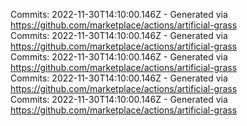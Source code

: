 Commits: 2022-11-30T14:10:00.146Z - Generated via https://github.com/marketplace/actions/artificial-grass
<br>
Commits: 2022-11-30T14:10:00.146Z - Generated via https://github.com/marketplace/actions/artificial-grass
<br>
Commits: 2022-11-30T14:10:00.146Z - Generated via https://github.com/marketplace/actions/artificial-grass
<br>
Commits: 2022-11-30T14:10:00.146Z - Generated via https://github.com/marketplace/actions/artificial-grass
<br>
Commits: 2022-11-30T14:10:00.146Z - Generated via https://github.com/marketplace/actions/artificial-grass
<br>
